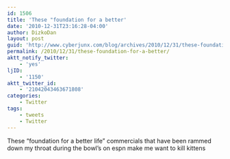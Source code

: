 ```yaml
---
id: 1506
title: 'These "foundation for a better'
date: '2010-12-31T23:16:28-04:00'
author: DizkoDan
layout: post
guid: 'http://www.cyberjunx.com/blog/archives/2010/12/31/these-foundation-for-a-better/'
permalink: /2010/12/31/these-foundation-for-a-better/
aktt_notify_twitter:
    - 'yes'
ljID:
    - '1150'
aktt_twitter_id:
    - '21042043463671808'
categories:
    - Twitter
tags:
    - tweets
    - Twitter
---
```


These “foundation for a better life” commercials that have been rammed down my throat during the bowl’s on espn make me want to kill kittens